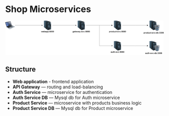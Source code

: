 # Shop Microservices
![Схема архитектуры](docs/web-architecture.png)
## Structure
- **Web application** - frontend application
- **API Gateway** — routing and load-balancing
- **Auth Service** — microservice for authentication
- **Auth Service DB** — Mysql db for Auth microservice
- **Product Service** — microservice with products business logic
- **Product Service DB** — Mysql db for Product microservice

